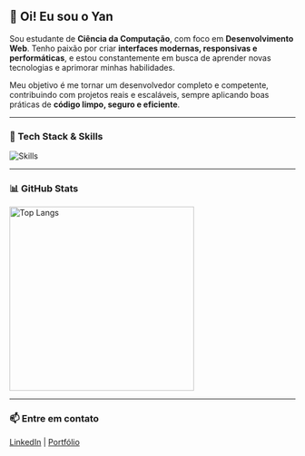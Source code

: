## 👋 Oi! Eu sou o Yan

Sou estudante de **Ciência da Computação**, com foco em **Desenvolvimento Web**. Tenho paixão por criar **interfaces modernas, responsivas e performáticas**, e estou constantemente em busca de aprender novas tecnologias e aprimorar minhas habilidades.

Meu objetivo é me tornar um desenvolvedor completo e competente, contribuindo com projetos reais e escaláveis, sempre aplicando boas práticas de **código limpo, seguro e eficiente**.

---

### 🚀 Tech Stack & Skills

![Skills](https://skills-icons.vercel.app/api/icons?i=ts,nextjs,react,vite,tailwind,node,pnpm,fastify,postgresql,prisma,c)

---

### 📊 GitHub Stats

<img width="325" align="center" src="https://github-readme-stats-salesp07.vercel.app/api/top-langs/?username=Yan-CarlosIF&hide=HTML&langs_count=8&layout=compact&theme=react&border_radius=10&size_weight=0.5&count_weight=0.5&exclude_repo=github-readme-stats" alt="Top Langs" />

---

### 📫 Entre em contato

[LinkedIn](https://www.linkedin.com/in/yancarlosribeiro/) | [Portfólio](http://portfolio-yan-seven.vercel.app/)

